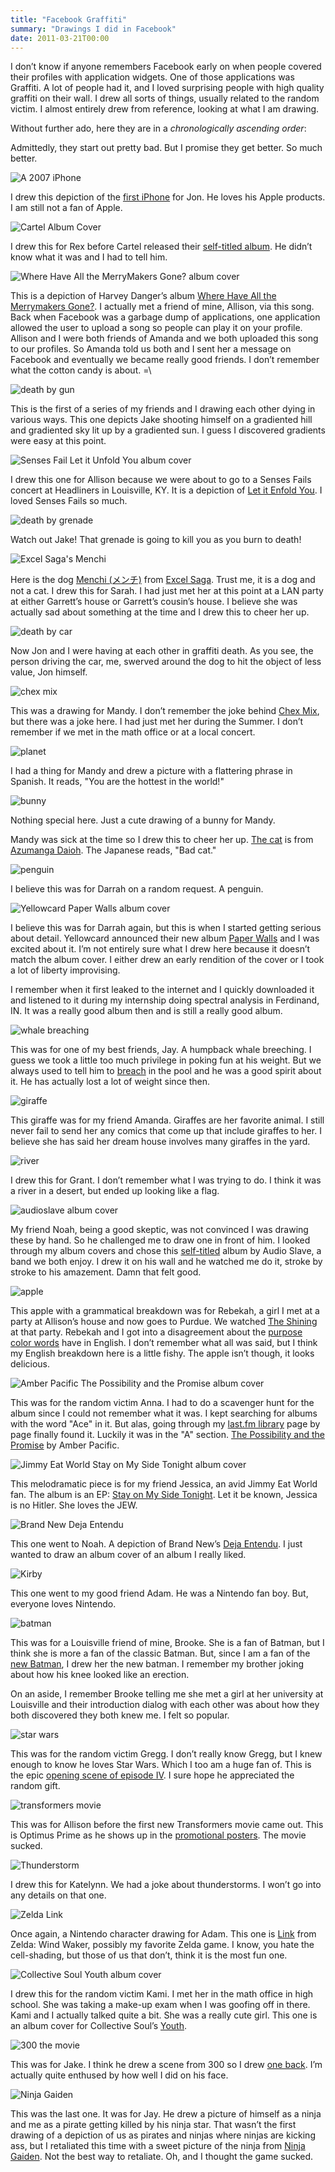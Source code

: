 ```yaml
---
title: "Facebook Graffiti"
summary: "Drawings I did in Facebook"
date: 2011-03-21T00:00
---
```

<post-header />

I don’t know if anyone remembers Facebook early on when people covered their
profiles with application widgets.
One of those applications was Graffiti.
A lot of people had it, and I loved surprising people with high quality graffiti
on their wall.
I drew all sorts of things, usually related to the random victim.
I almost entirely drew from reference, looking at what I am drawing.

Without further ado, here they are in a *chronologically ascending order*:

Admittedly, they start out pretty bad. But I promise they get better. So much better.

![A 2007 iPhone](./images/graffiti_iphone.png)

I drew this depiction of the [first iPhone](http://en.wikipedia.org/wiki/IPhone_(original)) for Jon.
He loves his Apple products.
I am still not a fan of Apple.

![Cartel Album Cover](./images/graffiti_cartel.png)

I drew this for Rex before Cartel released their [self-titled album](https://en.wikipedia.org/wiki/Cartel_(Cartel_album)).
He didn’t know what it was and I had to tell him.

![Where Have All the MerryMakers Gone? album cover](./images/graffiti_harvey_danger.png)

This is a depiction of Harvey Danger’s album [Where Have All the Merrymakers Gone?](http://en.wikipedia.org/wiki/Where_Have_All_the_Merrymakers_Gone%3F).
I actually met a friend of mine, Allison, via this song.
Back when Facebook was a garbage dump of applications,
one application allowed the user to upload a song so people can play it on your profile.
Allison and I were both friends of Amanda and we both uploaded this song to our profiles.
So Amanda told us both and I sent her a message on Facebook and eventually we became really good friends.
I don’t remember what the cotton candy is about. =\

![death by gun](./images/graffiti_death.png)

This is the first of a series of my friends and I drawing each other dying in various ways.
This one depicts Jake shooting himself on a gradiented hill and gradiented sky lit up by a gradiented sun.
I guess I discovered gradients were easy at this point.

![Senses Fail Let it Unfold You album cover](./images/graffiti_senses_fail.png)

I drew this one for Allison because we were about to go to a Senses Fails concert at Headliners in Louisville, KY.
It is a depiction of [Let it Enfold You](http://en.wikipedia.org/wiki/Let_It_Enfold_You).
I loved Senses Fails so much.

![death by grenade](./images/graffiti_grenade.png)

Watch out Jake! That grenade is going to kill you as you burn to death!

![Excel Saga's Menchi](./images/graffiti_menchi_excel_sage.png)

Here is the dog [Menchi (メンチ)](http://en.wikipedia.org/wiki/List_of_Excel_Saga_characters#Menchi)
from [Excel Saga](http://en.wikipedia.org/wiki/Excel_Saga).
Trust me, it is a dog and not a cat.
I drew this for Sarah.
I had just met her at this point at a LAN party at either Garrett’s house or Garrett’s cousin’s house.
I believe she was actually sad about something at the time and I drew this to cheer her up.

![death by car](./images/graffiti_car_death.png)

Now Jon and I were having at each other in graffiti death. As you see, the person driving the car, me, swerved around the dog to hit the object of less value, Jon himself.

![chex mix](./images/graffiti_chex_mix.png)

This was a drawing for Mandy. I don’t remember the joke behind [Chex Mix](http://en.wikipedia.org/wiki/Chex_Mix),
but there was a joke here.
I had just met her during the Summer.
I don’t remember if we met in the math office or at a local concert.

![planet](./images/graffiti_world.png)

I had a thing for Mandy and drew a picture with a flattering phrase in Spanish.
It reads, "You are the hottest in the world!"

![bunny](./images/graffiti_bunny.png)

Nothing special here. Just a cute drawing of a bunny for Mandy.

Mandy was sick at the time so I drew this to cheer her up.
[The cat](./images/graffiti_azumanga_daioh.png) is from [Azumanga Daioh](http://en.wikipedia.org/wiki/Azumanga_Daioh).
The Japanese reads, "Bad cat."

![penguin](./images/graffiti_penguin.png)

I believe this was for Darrah on a random request. A penguin.

![Yellowcard Paper Walls album cover](./images/graffiti_yellowcard.png)

I believe this was for Darrah again, but this is when I started getting serious about detail.
Yellowcard announced their new album [Paper Walls](http://en.wikipedia.org/wiki/Paper_Walls) and I was excited about it.
I’m not entirely sure what I drew here because it doesn’t match the album cover.
I either drew an early rendition of the cover or I took a lot of liberty improvising.

I remember when it first leaked to the internet and I quickly downloaded it and
listened to it during my internship doing spectral analysis in Ferdinand, IN.
It was a really good album then and is still a really good album.

![whale breaching](./images/graffiti_whale.png)

This was for one of my best friends, Jay.
A humpback whale breeching.
I guess we took a little too much privilege in poking fun at his weight.
But we always used to tell him to [breach](http://en.wikipedia.org/wiki/Whale_surfacing_behaviour#Breaching.2C_lunging.2C_and_porpoising)
in the pool and he was a good spirit about it.
He has actually lost a lot of weight since then.

![giraffe](./images/graffiti_giraffe.png)

This giraffe was for my friend Amanda. Giraffes are her favorite animal.
I still never fail to send her any comics that come up that include giraffes to her.
I believe she has said her dream house involves many giraffes in the yard.

![river](./images/graffiti_river.png)

I drew this for Grant.
I don’t remember what I was trying to do.
I think it was a river in a desert, but ended up looking like a flag.

![audioslave album cover](./images/graffiti_audioslave.png)

My friend Noah, being a good skeptic, was not convinced I was drawing these by hand.
So he challenged me to draw one in front of him.
I looked through my album covers and chose this [self-titled](http://en.wikipedia.org/wiki/Audioslave_(album))
album by Audio Slave, a band we both enjoy.
I drew it on his wall and he watched me do it, stroke by stroke to his amazement.
Damn that felt good.

![apple](./images/graffiti_apple.png)

This apple with a grammatical breakdown was for Rebekah,
a girl I met at a party at Allison’s house and now goes to Purdue.
We watched [The Shining](http://en.wikipedia.org/wiki/The_Shining_(film)) at that party.
Rebekah and I got into a disagreement about the [purpose color words](http://dictionary.reference.com/browse/red)
have in English.
I don’t remember what all was said, but I think my English breakdown here is a little fishy.
The apple isn’t though, it looks delicious.

![Amber Pacific The Possibility and the Promise album cover](./images/graffiti_amber_pacific.png)

This was for the random victim Anna.
I had to do a scavenger hunt for the album since I could not remember what it was.
I kept searching for albums with the word "Ace" in it.
But alas, going through my [last.fm library](http://www.last.fm/user/ceramic_spider/library)
page by page finally found it.
Luckily it was in the "A" section.
[The Possibility and the Promise](http://en.wikipedia.org/wiki/The_Possibility_and_the_Promise) by Amber Pacific.

![Jimmy Eat World Stay on My Side Tonight album cover](./images/graffiti_jimmy_eat_world.png)

This melodramatic piece is for my friend Jessica, an avid Jimmy Eat World fan.
The album is an EP: [Stay on My Side Tonight](http://en.wikipedia.org/wiki/Stay_on_My_Side_Tonight).
Let it be known, Jessica is no Hitler.
She loves the JEW.

![Brand New Deja Entendu](./images/graffiti_brand_new.png)

This one went to Noah.
A depiction of Brand New’s [Deja Entendu](http://en.wikipedia.org/wiki/Deja_Entendu).
I just wanted to draw an album cover of an album I really liked.

![Kirby](./images/graffiti_kirby.png)

This one went to my good friend Adam. He was a Nintendo fan boy. But, everyone loves Nintendo.

![batman](./images/graffiti_batman.png)

This was for a Louisville friend of mine, Brooke.
She is a fan of Batman, but I think she is more a fan of the classic Batman.
But, since I am a fan of the [new Batman](http://cache2.allpostersimages.com/p/LRG/18/1856/KOH8D00Z/posters/batman-begins.jpg),
I drew her the new batman.
I remember my brother joking about how his knee looked like an erection.

On an aside, I remember Brooke telling me she met a girl at her university at
Louisville and their introduction dialog with each other was about how they both
discovered they both knew me.
I felt so popular.

![star wars](./images/graffiti_star_wars.png)

This was for the random victim Gregg.
I don’t really know Gregg, but I knew enough to know he loves Star Wars.
Which I too am a huge fan of.
This is the epic [opening scene of episode IV](http://www.youtube.com/watch?v=z33-qOXOWS4&feature=related).
I sure hope he appreciated the random gift.

![transformers movie](./images/graffiti_transformers.png)

This was for Allison before the first new Transformers movie came out.
This is Optimus Prime as he shows up in the [promotional posters](http://www.ilovesubstance.com/images/movies/transformers_movie_poster_optimus_prime.jpg).
The movie sucked.

![Thunderstorm](./images/graffiti_thunderstorm.png)

I drew this for Katelynn. We had a joke about thunderstorms.
I won’t go into any details on that one.

![Zelda Link](./images/graffiti_zelda_link.png)

Once again, a Nintendo character drawing for Adam.
This one is [Link](http://images.wikia.com/zelda/images/9/99/Link_Wind_Waker_11.png) from Zelda: Wind Waker,
possibly my favorite Zelda game.
I know, you hate the cell-shading, but those of us that don’t, think it is the most fun one.

![Collective Soul Youth album cover](./images/graffiti_collective_soul.png)

I drew this for the random victim Kami.
I met her in the math office in high school.
She was taking a make-up exam when I was goofing off in there.
Kami and I actually talked quite a bit.
She was a really cute girl.
This one is an album cover for Collective Soul’s [Youth](http://en.wikipedia.org/wiki/Youth_(Collective_Soul_album)).

![300 the movie](./images/graffiti_300.png)

This was for Jake.
I think he drew a scene from 300 so I drew [one back](http://manhattaninfidel.com/__oneclick_uploads/2010/12/300_movie.jpg).
I’m actually quite enthused by how well I did on his face.

![Ninja Gaiden](./images/graffiti_ninja.png)

This was the last one.
It was for Jay.
He drew a picture of himself as a ninja and me as a pirate getting killed by his ninja star.
That wasn’t the first drawing of a depiction of us as pirates and ninjas where ninjas are kicking ass,
but I retaliated this time with a sweet picture of the ninja from [Ninja Gaiden](http://th04.deviantart.net/fs26/PRE/f/2008/150/7/5/Ninja_Gaiden_Wallpaper_by_igotgame1075.jpg).
Not the best way to retaliate.
Oh, and I thought the game sucked.

